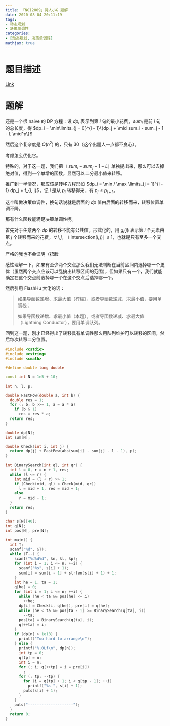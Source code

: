 ```yaml
---
title: 「NOI2009」诗人小G 题解
date: 2020-08-04 20:11:19
tags:
- 动态规划
- 决策单调性
categories:
- [动态规划, 决策单调性]
mathjax: true
---
```


# 题目描述

[Link](https://www.luogu.com.cn/problem/P1912)

<!--more-->

# 题解

还是一个很 naive 的 DP 方程：设 $dp_i$ 表示到第 $i$ 句的最小花费，$sum_i$ 是前 $i$ 句的总长度，得 $dp_i = \min\limits_{j = 0}^{i - 1}\{dp_j + \mid sum_i - sum_j - 1 - L \mid^p\}$

然后这个复杂度是 $O(n^2)$ 的，只有 $30$（这个出题人一点都不良心）。

考虑怎么优化它。

特殊的，对于这一题，我们把 $\mid sum_i - sum_j - 1 - L \mid$ 单独提出来，那么可以去掉绝对值，得到一个单增的函数，显然可以二分最小值来转移。

推广到一半情况，那应该是转移方程形如 $dp_i = \min / \max \limits_{j = 1}^{i - 1} dp_j + f_{i, j}$，记 $i$ 是从 $p_i$ 转移得来，有 $p_i \le p_{i + 1}$。

这个叫做决策单调性，换句话说就是后面的 $dp$ 值由后面的转移而来，转移位置单调不降。

那有什么函数能满足决策单调性呢。

首先对于任意两个 $dp$ 的转移不能有公共值。形式化的，用 $g_i(j)$ 表示第 $i$ 个元素由第 $j$ 个转移而来的花费，$\forall i, j$，$\mid\text{Intersection}(i, j)\mid\le 1$，也就是只有至多一个交点。

严格的我也不会证明（捂脸

感性理解一下，如果有至少两个交点那么我们无法判断在当前区间内选择哪一个更优（虽然两个交点应该可以乱搞出转移区间的范围），但如果只有一个，我们就能确定在这个交点前选择哪一个在这个交点后选择哪一个。

然后引用 FlashHu 大佬的话：
> 如果导函数递增、求最大值（柠檬），或者导函数递减、求最小值，要用单调栈；
>
> 如果导函数递增、求最小值（本题），或者导函数递减、求最大值（Lightning Conductor），要用单调队列。

回到这一题，刚才已经得出了转移具有单调性那么用队列维护可以转移的区间，然后每次转移二分位置。

```cpp
#include <cstdio>
#include <cstring>
#include <cmath>

#define double long double

const int N = 1e5 + 10;

int n, l, p;

double FastPow(double a, int b) {
  double res = 1;
  for (; b; b >>= 1, a = a * a)
    if (b & 1)
      res = res * a;
  return res;
}

double dp[N];
int sum[N];

double Check(int i, int j) {
  return dp[j] + FastPow(abs(sum[i] - sum[j] - l - 1), p);
}

int BinarySearch(int ql, int qr) {
  int l = 0, r = n + 1, res;
  while (l <= r) {
    int mid = (l + r) >> 1;
    if (Check(mid, ql) < Check(mid, qr))
      l = mid + 1, res = mid + 1;
    else
      r = mid - 1;
  }
  return res;
}

char s[N][40];
int q[N];
int pos[N], pre[N];

int main() {
  int T;
  scanf("%d", &T);
  while (T--) {
    scanf("%d%d%d", &n, &l, &p);
    for (int i = 1; i <= n; ++i) {
      scanf("%s", s[i] + 1);
      sum[i] = sum[i - 1] + strlen(s[i] + 1) + 1;
    }
    int he = 1, ta = 1;
    q[he] = 0;
    for (int i = 1; i <= n; ++i) {
      while (he < ta && pos[he] <= i)
        ++he;
      dp[i] = Check(i, q[he]), pre[i] = q[he];
      while (he < ta && pos[ta - 1] >= BinarySearch(q[ta], i))
        --ta;
      pos[ta] = BinarySearch(q[ta], i);
      q[++ta] = i;
    }
    if (dp[n] > 1e18) {
      printf("Too hard to arrange\n");
    } else {
      printf("%.0Lf\n", dp[n]);
      int tp = 0;
      q[tp] = n;
      int i = n;
      for (; i; q[++tp] = i = pre[i])
        ;
      for (; tp; --tp) {
        for (i = q[tp] + 1; i < q[tp - 1]; ++i)
          printf("%s ", s[i] + 1);
        puts(s[i] + 1);
      }
    }
    puts("--------------------");
  }
  return 0;
}
```
